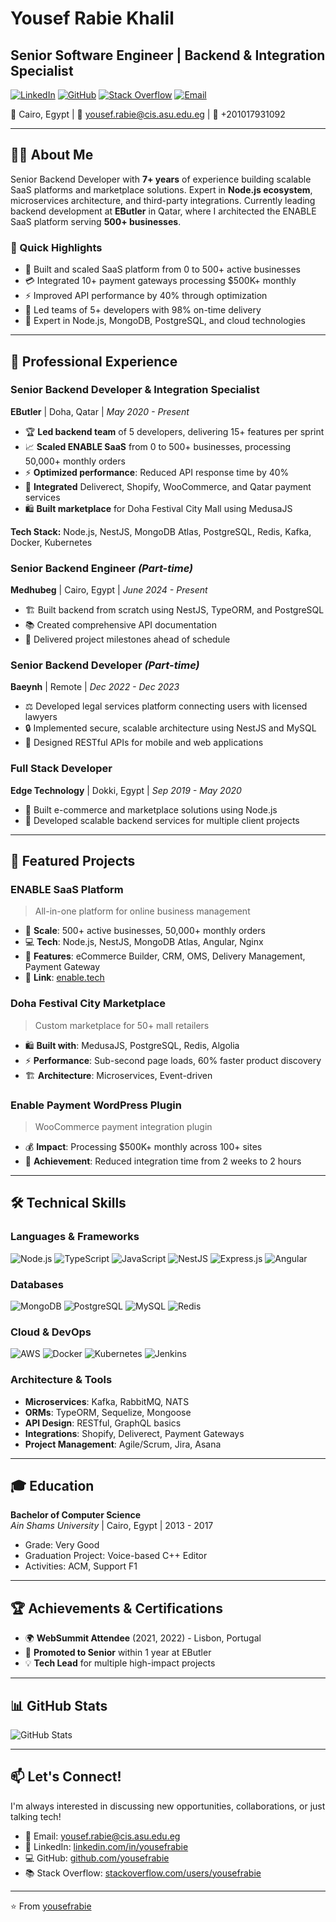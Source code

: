 # Yousef Rabie Khalil
## Senior Software Engineer | Backend & Integration Specialist

[![LinkedIn](https://img.shields.io/badge/LinkedIn-yousefrabie-blue?style=flat-square&logo=linkedin)](https://www.linkedin.com/in/yousefrabie)
[![GitHub](https://img.shields.io/badge/GitHub-yousefrabie-black?style=flat-square&logo=github)](https://github.com/yousefrabie)
[![Stack Overflow](https://img.shields.io/badge/StackOverflow-yousefrabie-orange?style=flat-square&logo=stackoverflow)](https://stackoverflow.com/users/yousefrabie)
[![Email](https://img.shields.io/badge/Email-yousef.rabie@cis.asu.edu.eg-red?style=flat-square&logo=gmail)](mailto:yousef.rabie@cis.asu.edu.eg)

📍 Cairo, Egypt | 📧 yousef.rabie@cis.asu.edu.eg | 📱 +201017931092

---

## 👨‍💻 About Me

Senior Backend Developer with **7+ years** of experience building scalable SaaS platforms and marketplace solutions. Expert in **Node.js ecosystem**, microservices architecture, and third-party integrations. Currently leading backend development at **EButler** in Qatar, where I architected the ENABLE SaaS platform serving **500+ businesses**.

### 🎯 Quick Highlights
- 🚀 Built and scaled SaaS platform from 0 to 500+ active businesses
- 💳 Integrated 10+ payment gateways processing $500K+ monthly
- ⚡ Improved API performance by 40% through optimization
- 👥 Led teams of 5+ developers with 98% on-time delivery
- 🔧 Expert in Node.js, MongoDB, PostgreSQL, and cloud technologies

---

## 💼 Professional Experience

### **Senior Backend Developer & Integration Specialist**
**EButler** | Doha, Qatar | *May 2020 - Present*

- 🏆 **Led backend team** of 5 developers, delivering 15+ features per sprint
- 📈 **Scaled ENABLE SaaS** from 0 to 500+ businesses, processing 50,000+ monthly orders
- ⚡ **Optimized performance**: Reduced API response time by 40%
- 🔌 **Integrated** Deliverect, Shopify, WooCommerce, and Qatar payment services
- 🛍️ **Built marketplace** for Doha Festival City Mall using MedusaJS

**Tech Stack:** Node.js, NestJS, MongoDB Atlas, PostgreSQL, Redis, Kafka, Docker, Kubernetes

### **Senior Backend Engineer** *(Part-time)*
**Medhubeg** | Cairo, Egypt | *June 2024 - Present*

- 🏗️ Built backend from scratch using NestJS, TypeORM, and PostgreSQL
- 📚 Created comprehensive API documentation
- 🎯 Delivered project milestones ahead of schedule

### **Senior Backend Developer** *(Part-time)*
**Baeynh** | Remote | *Dec 2022 - Dec 2023*

- ⚖️ Developed legal services platform connecting users with licensed lawyers
- 🔒 Implemented secure, scalable architecture using NestJS and MySQL
- 📱 Designed RESTful APIs for mobile and web applications

### **Full Stack Developer**
**Edge Technology** | Dokki, Egypt | *Sep 2019 - May 2020*

- 🛒 Built e-commerce and marketplace solutions using Node.js
- 🚀 Developed scalable backend services for multiple client projects

---

## 🚀 Featured Projects

### **ENABLE SaaS Platform**
> All-in-one platform for online business management

- 🏢 **Scale**: 500+ active businesses, 50,000+ monthly orders
- 💻 **Tech**: Node.js, NestJS, MongoDB Atlas, Angular, Nginx
- 🌟 **Features**: eCommerce Builder, CRM, OMS, Delivery Management, Payment Gateway
- 🔗 **Link**: [enable.tech](https://enable.tech)

### **Doha Festival City Marketplace**
> Custom marketplace for 50+ mall retailers

- 🛍️ **Built with**: MedusaJS, PostgreSQL, Redis, Algolia
- ⚡ **Performance**: Sub-second page loads, 60% faster product discovery
- 🏗️ **Architecture**: Microservices, Event-driven

### **Enable Payment WordPress Plugin**
> WooCommerce payment integration plugin

- 💰 **Impact**: Processing $500K+ monthly across 100+ sites
- 🔧 **Achievement**: Reduced integration time from 2 weeks to 2 hours

---

## 🛠️ Technical Skills

### **Languages & Frameworks**
![Node.js](https://img.shields.io/badge/Node.js-339933?style=flat-square&logo=node.js&logoColor=white)
![TypeScript](https://img.shields.io/badge/TypeScript-3178C6?style=flat-square&logo=typescript&logoColor=white)
![JavaScript](https://img.shields.io/badge/JavaScript-F7DF1E?style=flat-square&logo=javascript&logoColor=black)
![NestJS](https://img.shields.io/badge/NestJS-E0234E?style=flat-square&logo=nestjs&logoColor=white)
![Express.js](https://img.shields.io/badge/Express.js-000000?style=flat-square&logo=express&logoColor=white)
![Angular](https://img.shields.io/badge/Angular-DD0031?style=flat-square&logo=angular&logoColor=white)

### **Databases**
![MongoDB](https://img.shields.io/badge/MongoDB-47A248?style=flat-square&logo=mongodb&logoColor=white)
![PostgreSQL](https://img.shields.io/badge/PostgreSQL-4169E1?style=flat-square&logo=postgresql&logoColor=white)
![MySQL](https://img.shields.io/badge/MySQL-4479A1?style=flat-square&logo=mysql&logoColor=white)
![Redis](https://img.shields.io/badge/Redis-DC382D?style=flat-square&logo=redis&logoColor=white)

### **Cloud & DevOps**
![AWS](https://img.shields.io/badge/AWS-232F3E?style=flat-square&logo=amazon-aws&logoColor=white)
![Docker](https://img.shields.io/badge/Docker-2496ED?style=flat-square&logo=docker&logoColor=white)
![Kubernetes](https://img.shields.io/badge/Kubernetes-326CE5?style=flat-square&logo=kubernetes&logoColor=white)
![Jenkins](https://img.shields.io/badge/Jenkins-D24939?style=flat-square&logo=jenkins&logoColor=white)

### **Architecture & Tools**
- **Microservices**: Kafka, RabbitMQ, NATS
- **ORMs**: TypeORM, Sequelize, Mongoose
- **API Design**: RESTful, GraphQL basics
- **Integrations**: Shopify, Deliverect, Payment Gateways
- **Project Management**: Agile/Scrum, Jira, Asana

---

## 🎓 Education

**Bachelor of Computer Science**  
*Ain Shams University* | Cairo, Egypt | 2013 - 2017
- Grade: Very Good
- Graduation Project: Voice-based C++ Editor
- Activities: ACM, Support F1

---

## 🏆 Achievements & Certifications

- 🌍 **WebSummit Attendee** (2021, 2022) - Lisbon, Portugal
- 🚀 **Promoted to Senior** within 1 year at EButler
- 💡 **Tech Lead** for multiple high-impact projects

---

## 📊 GitHub Stats

![GitHub Stats](https://github-readme-stats.vercel.app/api?username=YousefRabieKhalil&show_icons=true&theme=dark)

---

## 📫 Let's Connect!

I'm always interested in discussing new opportunities, collaborations, or just talking tech!

- 📧 Email: [yousef.rabie@cis.asu.edu.eg](mailto:yousef.rabie@cis.asu.edu.eg)
- 💼 LinkedIn: [linkedin.com/in/yousefrabie](https://www.linkedin.com/in/yousefrabie)
- 💻 GitHub: [github.com/yousefrabie](https://github.com/yousefrabie)
- 📚 Stack Overflow: [stackoverflow.com/users/yousefrabie](https://stackoverflow.com/users/yousefrabie)

---

⭐️ From [yousefrabie](https://github.com/YousefRabieKhalil)
